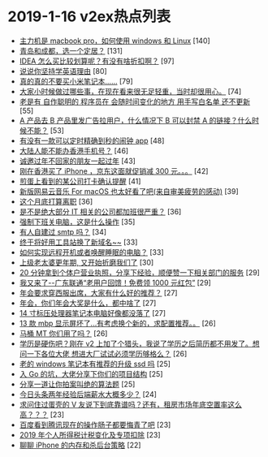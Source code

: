 # 2019-1-16 v2ex热点列表

+ [主力机是 macbook pro，如何使用 windows 和 Linux](https://www.v2ex.com/t/527432#reply140) [140]
+ [青岛和成都，选一个定居？](https://www.v2ex.com/t/527574#reply131) [131]
+ [IDEA 怎么买比较划算呢？有没有啥折扣啊？](https://www.v2ex.com/t/527441#reply97) [97]
+ [说说你坚持学英语理由](https://www.v2ex.com/t/527467#reply80) [80]
+ [真的真的不要买小米笔记本……](https://www.v2ex.com/t/527580#reply79) [79]
+ [大家小时候做过哪些事，在现在看来很无足轻重，当时却很用心。](https://www.v2ex.com/t/527446#reply74) [74]
+ [老是有 自作聪明的 程序员在 会随时间变化的地方 用手写白名单 还不更新](https://www.v2ex.com/t/527552#reply55) [55]
+ [A 产品去 B 产品里发广告拉用户，什么情况下 B 可以封禁 A 的链接？什么时候不能？](https://www.v2ex.com/t/527430#reply53) [53]
+ [有没有一款可以定时精确到秒的闹钟 app](https://www.v2ex.com/t/527464#reply48) [48]
+ [大陆人能不能办香港手机号？](https://www.v2ex.com/t/527515#reply46) [46]
+ [诚邀过年不回家的朋友一起过年](https://www.v2ex.com/t/527466#reply43) [43]
+ [刚在香港买了 iPhone ，京东这面就促销减 300 元。。。](https://www.v2ex.com/t/527439#reply42) [42]
+ [煎蛋上看到的某公司打卡确认提醒](https://www.v2ex.com/t/527453#reply41) [41]
+ [新版网易云音乐 For macOS 也太好看了吧(来自审美疲劳的感动)](https://www.v2ex.com/t/527688#reply39) [39]
+ [这个月底打算离职](https://www.v2ex.com/t/527664#reply36) [36]
+ [是不是绝大部分 IT 相关的公司都加班很严重？](https://www.v2ex.com/t/527707#reply36) [36]
+ [强制下班关电脑，这是什么操作](https://www.v2ex.com/t/527482#reply35) [35]
+ [有人自建过 smtp 吗？](https://www.v2ex.com/t/527582#reply34) [34]
+ [终于将好用工具站换了新域名~~](https://www.v2ex.com/t/527502#reply33) [33]
+ [如何实现远程开机或者唤醒睡眠的电脑？](https://www.v2ex.com/t/527533#reply33) [33]
+ [上级老太婆更年期, 又开始折磨我们了](https://www.v2ex.com/t/527504#reply30) [30]
+ [20 分钟拿到个体户营业执照，分享下经验，顺便赞一下相关部门的服务](https://www.v2ex.com/t/527645#reply29) [29]
+ [我又来了--广东联通“老用户回馈！免费领 1000 元红包”](https://www.v2ex.com/t/527662#reply29) [29]
+ [年会要求穿西服出席，大家有什么好的推荐？](https://www.v2ex.com/t/527617#reply27) [27]
+ [年会，你们年会大奖是什么，都中啥了](https://www.v2ex.com/t/527623#reply27) [27]
+ [14 寸标压处理器笔记本电脑好像都没落了](https://www.v2ex.com/t/527539#reply27) [27]
+ [13 款 mbp 显示屏坏了...有考虑换个新的，求配置推荐。。](https://www.v2ex.com/t/527480#reply26) [26]
+ [马桶 MT 你们用了吗？](https://www.v2ex.com/t/527536#reply26) [26]
+ [学历是硬伤吧？刚在 v2 上加了个猎头，我说了学历之后简历都不用发了。想问一下各位大佬 想进大厂试试必须学历够格么？](https://www.v2ex.com/t/527570#reply26) [26]
+ [老的 windows 笔记本有推荐的升级 ssd 吗](https://www.v2ex.com/t/527450#reply25) [25]
+ [入 Go 的坑，大佬分享下你们的项目结构](https://www.v2ex.com/t/527505#reply25) [25]
+ [分享一道让你拍案叫绝的算法题](https://www.v2ex.com/t/527508#reply25) [25]
+ [今日头条两年经验后端薪水大概多少？](https://www.v2ex.com/t/527579#reply24) [24]
+ [求问住过蛋壳的 V 友说下到底靠谱吗？还有，租房市场年底空置率这么高？？？](https://www.v2ex.com/t/527429#reply23) [23]
+ [百度看到腾讯现在的操作肠子都要悔青了吧](https://www.v2ex.com/t/527435#reply23) [23]
+ [2019 年个人所得税计税变化及专项扣除](https://www.v2ex.com/t/527590#reply23) [23]
+ [聊聊 iPhone 的内存和杀后台策略](https://www.v2ex.com/t/527519#reply22) [22]
